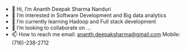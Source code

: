 - 👋 Hi, I’m Ananth Deepak Sharma Nanduri
- 👀 I’m interested in Software Development and Big data analytics
- 🌱 I’m currently learning Hadoop and Full stack development
- 💞️ I’m looking to collaborate on ...
- 📫 How to reach me email: ananth.deepaksharma@gmail.com Mobile: (716)-238-2712 

<!---
demaverick/demaverick is a ✨ special ✨ repository because its `README.md` (this file) appears on your GitHub profile.
You can click the Preview link to take a look at your changes.
--->
